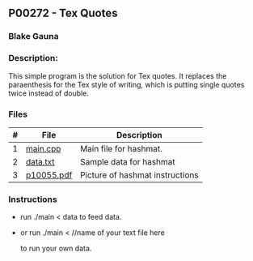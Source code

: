 ## P00272 - Tex Quotes
### Blake Gauna
### Description:

This simple program is the solution for Tex quotes. It replaces the paraenthesis for the Tex style of writing, which is putting single quotes twice instead of double.

### Files

|   #   | File             | Description                                        |
| :---: | ---------------- | -------------------------------------------------- |
|   1   | [main.cpp](https://github.com/blakeGauna/4483-Prog-Tech/blob/main/Assignments/P10055/main.cpp)         | Main file for hashmat.      |
|   2   | [data.txt](https://github.com/blakeGauna/4483-Prog-Tech/blob/main/Assignments/P10055/data.txt)  | Sample data for hashmat         |
|   3   | [p10055.pdf](https://github.com/blakeGauna/4483-Prog-Tech/blob/main/Assignments/P10055/p10055.pdf) | Picture of hashmat instructions |

### Instructions

- run ./main < data to feed data.
- or run ./main <        //name of your text file here
  
  to run your own data.

